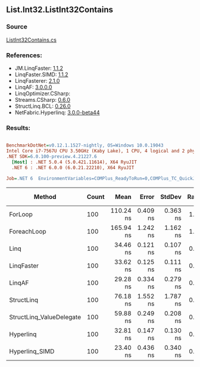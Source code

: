 ﻿## List.Int32.ListInt32Contains

### Source
[ListInt32Contains.cs](../LinqBenchmarks/List/Int32/ListInt32Contains.cs)

### References:
- JM.LinqFaster: [1.1.2](https://www.nuget.org/packages/JM.LinqFaster/1.1.2)
- LinqFaster.SIMD: [1.1.2](https://www.nuget.org/packages/LinqFaster.SIMD/1.0.3)
- LinqFasterer: [2.1.0](https://www.nuget.org/packages/LinqFasterer/2.1.0)
- LinqAF: [3.0.0.0](https://www.nuget.org/packages/LinqAF/3.0.0.0)
- LinqOptimizer.CSharp: [](https://www.nuget.org/packages/LinqOptimizer.CSharp/)
- Streams.CSharp: [0.6.0](https://www.nuget.org/packages/Streams.CSharp/0.6.0)
- StructLinq.BCL: [0.26.0](https://www.nuget.org/packages/StructLinq/0.26.0)
- NetFabric.Hyperlinq: [3.0.0-beta44](https://www.nuget.org/packages/NetFabric.Hyperlinq/3.0.0-beta44)

### Results:
``` ini

BenchmarkDotNet=v0.12.1.1527-nightly, OS=Windows 10.0.19043
Intel Core i7-7567U CPU 3.50GHz (Kaby Lake), 1 CPU, 4 logical and 2 physical cores
.NET SDK=6.0.100-preview.4.21227.6
  [Host] : .NET 5.0.4 (5.0.421.11614), X64 RyuJIT
  .NET 6 : .NET 6.0.0 (6.0.21.22210), X64 RyuJIT

Job=.NET 6  EnvironmentVariables=COMPlus_ReadyToRun=0,COMPlus_TC_QuickJitForLoops=1,COMPlus_TieredPGO=1  Runtime=.NET 6.0  

```
|                   Method | Count |      Mean |    Error |   StdDev | Ratio | RatioSD |  Gen 0 | Gen 1 | Gen 2 | Allocated |
|------------------------- |------ |----------:|---------:|---------:|------:|--------:|-------:|------:|------:|----------:|
|                  ForLoop |   100 | 110.24 ns | 0.409 ns | 0.363 ns |  1.00 |    0.00 |      - |     - |     - |         - |
|              ForeachLoop |   100 | 165.94 ns | 1.242 ns | 1.162 ns |  1.51 |    0.01 |      - |     - |     - |         - |
|                     Linq |   100 |  34.46 ns | 0.121 ns | 0.107 ns |  0.31 |    0.00 |      - |     - |     - |         - |
|               LinqFaster |   100 |  33.62 ns | 0.125 ns | 0.111 ns |  0.30 |    0.00 |      - |     - |     - |         - |
|                   LinqAF |   100 |  29.28 ns | 0.334 ns | 0.279 ns |  0.27 |    0.00 |      - |     - |     - |         - |
|               StructLinq |   100 |  76.18 ns | 1.552 ns | 1.787 ns |  0.69 |    0.02 | 0.0153 |     - |     - |      32 B |
| StructLinq_ValueDelegate |   100 |  59.88 ns | 0.249 ns | 0.208 ns |  0.54 |    0.00 |      - |     - |     - |         - |
|                Hyperlinq |   100 |  32.81 ns | 0.147 ns | 0.130 ns |  0.30 |    0.00 |      - |     - |     - |         - |
|           Hyperlinq_SIMD |   100 |  23.40 ns | 0.436 ns | 0.340 ns |  0.21 |    0.00 |      - |     - |     - |         - |
